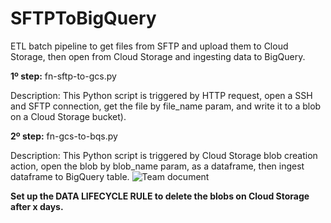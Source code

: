 # SFTPToBigQuery
ETL batch pipeline to get files from SFTP and upload them to Cloud Storage, then open from Cloud Storage and ingesting data to BigQuery.


**1º step:** fn-sftp-to-gcs.py

Description: This Python script is triggered by HTTP request, open a SSH and SFTP connection, get the file by file_name param, and write it to a blob on a Cloud Storage bucket).

**2º step:** fn-gcs-to-bqs.py

Description: This Python script is triggered by Cloud Storage blob creation action, open the blob by blob_name param, as a dataframe, then ingest dataframe to BigQuery table.
![Team document](https://github.com/mvoliveira1010/SFTPToBigQuery/assets/67582983/091a9cf1-978f-4dd0-a45f-8cf4072129cc)

**Set up the DATA LIFECYCLE RULE to delete the blobs on Cloud Storage after x days.**
